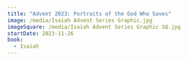```yaml
---
title: "Advent 2023: Portraits of the God Who Saves"
image: /media/Isaiah Advent Series Graphic.jpg
imageSquare: /media/Isaiah Advent Series Graphic SQ.jpg
startDate: 2023-11-26
book:
  - Isaiah
---
```


